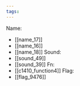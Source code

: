 ```yaml
---
tags:
---
```

Name:
- [[name_17]]
- [[name_16]]
- [[name_18]]
Sound:
- [[sound_49]]
- [[sound_39]]
Fn:
- [[c1410_function4]]
Flag:
- [[flag_9476]]
